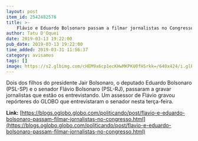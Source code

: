 ```yaml
---
layout: post
item_id: 2542482576
title: >-
    Flávio e Eduardo Bolsonaro passam a filmar jornalistas no Congresso
author: Tatu D'Oquei
date: 2019-03-13 19:22:00
pub_date: 2019-03-13 19:22:00
time_added: 2019-03-31 11:56:37
category: avisamos
tags: []
image: https://s2.glbimg.com/cHEM9x6cp1ecKHwMKPKU0fH5rkk=/640x424/i.glbimg.com/og/ig/infoglobo1/f/original/2018/09/06/76772032_ri_rio_de_janeiro_rj_15-05-2018_-_entrevista_com_o_deputado_estadual_flavio_bolsonaro..jpg
---
```


Dois dos filhos do presidente Jair Bolsonaro, o deputado Eduardo Bolsonaro (PSL-SP) e o senador Flávio Bolsonaro (PSL-RJ), passaram a gravar jornalistas que estão os entrevistando. Um assessor de Flávio gravou repórteres do GLOBO que entrevistaram o senador nesta terça-feira.

**Link:** [https://blogs.oglobo.globo.com/politicando/post/flavio-e-eduardo-bolsonaro-passam-filmar-jornalistas-no-congresso.html](https://blogs.oglobo.globo.com/politicando/post/flavio-e-eduardo-bolsonaro-passam-filmar-jornalistas-no-congresso.html)

